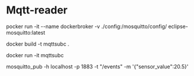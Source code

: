 # Mqtt-reader

pocker run -it --name dockerbroker -v ./config:/mosquitto/config/ eclipse-mosquitto:latest

docker build -t mqttsubc .

docker run -it mqttsubc

mosquitto_pub -h localhost -p 1883 -t "/events" -m '{"sensor_value":20.5}'



